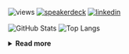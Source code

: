 ![views](https://komarev.com/ghpvc/?username=chck&color=blueviolet)
[![speakerdeck](https://img.shields.io/badge/Speaker_Deck-chck-8a2be2?style=flat-square&logo=speaker-deck)](https://speakerdeck.com/chck)
[![linkedin](https://img.shields.io/badge/LinkedIn-chck-8a2be2?style=flat-square&logo=linkedin)](https://www.linkedin.com/in/chck/)

<p align="left"> 
  <img alt="GitHub Stats" align="center" height="150" src="https://github-readme-stats-nine-umber-51.vercel.app/api?username=chck&count_private=true&show_icons=true&hide_title=true&theme=buefy" />
  <img alt="Top Langs" align="center" height="150" src="https://github-readme-stats-nine-umber-51.vercel.app/api/top-langs/?username=chck&layout=compact&count_private=true&show_icons=true&hide_title=true&theme=buefy" />
</p>

<details>
  <summary><b>Read more</b></summary>
  <br>

  <!--START_SECTION:waka-->
**🐱 My GitHub Data** 

> 📦 88.5 kB Used in GitHub's Storage 
 > 
> 🏆 552 Contributions in the Year 2024
 > 
> 💼 Opted to Hire
 > 
> 📜 133 Public Repositories 
 > 
> 🔑 23 Private Repositories 
 > 
**I'm a Night 🦉** 

```text
🌞 Morning                938 commits         ███░░░░░░░░░░░░░░░░░░░░░░   13.66 % 
🌆 Daytime                2191 commits        ████████░░░░░░░░░░░░░░░░░   31.90 % 
🌃 Evening                1991 commits        ███████░░░░░░░░░░░░░░░░░░   28.99 % 
🌙 Night                  1748 commits        ██████░░░░░░░░░░░░░░░░░░░   25.45 % 
```
📅 **I'm Most Productive on Thursday** 

```text
Monday                   1347 commits        █████░░░░░░░░░░░░░░░░░░░░   19.61 % 
Tuesday                  1079 commits        ████░░░░░░░░░░░░░░░░░░░░░   15.71 % 
Wednesday                1128 commits        ████░░░░░░░░░░░░░░░░░░░░░   16.42 % 
Thursday                 1629 commits        ██████░░░░░░░░░░░░░░░░░░░   23.72 % 
Friday                   688 commits         ███░░░░░░░░░░░░░░░░░░░░░░   10.02 % 
Saturday                 415 commits         ██░░░░░░░░░░░░░░░░░░░░░░░   06.04 % 
Sunday                   582 commits         ██░░░░░░░░░░░░░░░░░░░░░░░   08.47 % 
```


📊 **This Week I Spent My Time On** 

```text
💬 Programming Languages: 
TypeScript               5 mins              █████████████░░░░░░░░░░░░   50.97 % 
Git                      4 mins              ███████████░░░░░░░░░░░░░░   43.24 % 
gitconfig                0 secs              █░░░░░░░░░░░░░░░░░░░░░░░░   05.79 % 

🔥 Editors: 
WebStorm                 5 mins              █████████████░░░░░░░░░░░░   50.97 % 
Neovim                   5 mins              ████████████░░░░░░░░░░░░░   49.03 % 
```

**I Mostly Code in Python** 

```text
Python                   44 repos            ████████░░░░░░░░░░░░░░░░░   33.59 % 
Jupyter Notebook         19 repos            ████░░░░░░░░░░░░░░░░░░░░░   14.50 % 
Rust                     7 repos             █░░░░░░░░░░░░░░░░░░░░░░░░   05.34 % 
TypeScript               6 repos             █░░░░░░░░░░░░░░░░░░░░░░░░   04.58 % 
Astro                    1 repo              ░░░░░░░░░░░░░░░░░░░░░░░░░   00.76 % 
```



**Timeline**

![Lines of Code chart](https://raw.githubusercontent.com/chck/chck/main/assets/bar_graph.png)


 Last Updated on 2024-11-30 01:57 UTC
<!--END_SECTION:waka-->
</details>


